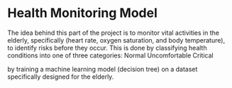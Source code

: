 # Health Monitoring Model

The idea behind this part of the project is to monitor vital activities in the elderly, specifically (heart rate, oxygen saturation, and body temperature), to identify risks before they occur. This is done by classifying health conditions into one of three categories:
Normal
Uncomfortable
Critical

by training a machine learning model (decision tree) on a dataset specifically designed for the elderly.